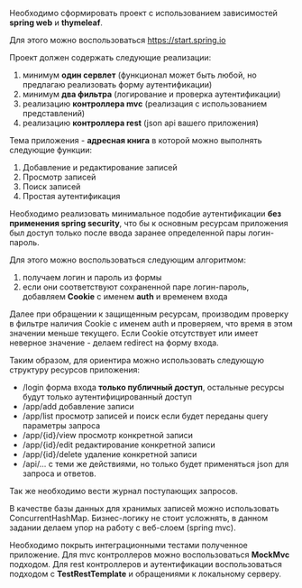 Необходимо сформировать проект с использованием зависимостей **spring web** и **thymeleaf**. 

Для этого можно воспользоваться https://start.spring.io

Проект должен содержать следующие реализации:

1) минимум **один сервлет** (функционал может быть любой, но предлагаю реализовать форму аутентификации)
2) минимум **два фильтра** (логирование и проверка аутентификации)
3) реализацию **контроллера mvc** (реализация с использованием представлений)
4) реализацию **контроллера rest** (json api вашего приложения)

Тема приложения - **адресная книга** в которой можно выполнять следующие функции:
1) Добавление и редактирование записей
2) Просмотр записей
3) Поиск записей
4) Простая аутентификация

Необходимо реализовать минимальное подобие аутентификации **без применения spring security**, что бы к основным ресурсам приложения был доступ только после ввода заранее определенной пары логин-пароль. 

Для этого можно воспользоваться следующим алгоритмом: 

1) получаем логин и пароль из формы
2) если они соответствуют сохраненной паре логин-пароль, добавляем **Cookie** с именем **auth** и временем входа

Далее при обращении к защищенным ресурсам, производим проверку в фильтре наличия Cookie с именем auth и проверяем, что время в этом значении меньше текущего. Eсли Cookie отсутствует или имеет неверное значение - делаем redirect на форму входа.

Таким образом, для ориентира можно использовать следующую структуру ресурсов приложения:
- /login форма входа **только публичный доступ**, остальные ресурсы будут только аутентифицированный доступ
- /app/add добавление записи
- /app/list просмотр записей и поиск если будет переданы query параметры запроса
- /app/{id}/view просмотр конкретной записи
- /app/{id}/edit редактирование конкретной записи
- /app/{id}/delete удаление конкретной записи
- /api/... с теми же действиями, но только будет применяться json для запроса и ответов.

Так же необходимо вести журнал поступающих запросов.

В качестве базы данных для хранимых записей можно использовать ConcurrentHashMap. Бизнес-логику не стоит усложнять, в данном задании делаем упор на работу с веб-слоем (spring mvc).

Необходимо покрыть интеграционными тестами полученное приложение. Для mvc контроллеров можно воспользоваться **MockMvc** подходом. Для rest контроллеров и аутентификации воспользоваться подходом с **TestRestTemplate** и обращениями к локальному серверу.